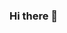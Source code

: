 ### Hi there 👋


<!--
**AnetaIvanova/AnetaIvanova** is a ✨ _special_ ✨ repository because its `README.md` (this file) appears on your GitHub profile.

Here are some ideas to get you started:

###🔭 I’m currently working on systems design and integration, and on my web development skills.
###🌱 I’m currently learning q, SCSS, CSS, React, Javascript.
- 👯 I’m looking to collaborate on ...
- 🤔 I’m looking for help with ...
- 💬 Ask me about ...
- 📫 How to reach me: ...
- 😄 Pronouns: ...
###⚡ Fun fact: I switched from finance to software engineering. 

